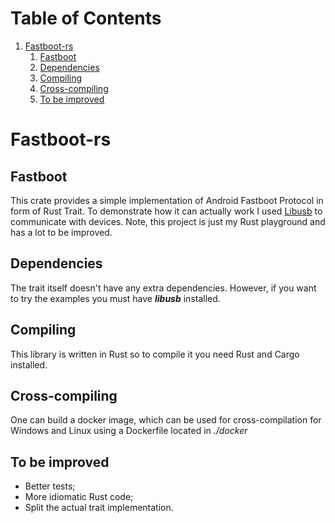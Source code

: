 
# Table of Contents

1.  [Fastboot-rs](#org90890f0)
    1.  [Fastboot](#orgbb7e011)
    2.  [Dependencies](#org4e0feeb)
    3.  [Compiling](#orgb0ea037)
    4.  [Cross-compiling](#orgd2c83e6)
    5.  [To be improved](#org438e7b8)


<a id="org90890f0"></a>

# Fastboot-rs


<a id="orgbb7e011"></a>

## Fastboot

This crate provides a simple implementation of Android Fastboot Protocol in form of Rust Trait. To demonstrate how it can actually work I used [Libusb](http:libusb.info) 
to communicate with devices. Note, this project is just my Rust playground and has a lot to be improved. 


<a id="org4e0feeb"></a>

## Dependencies

The trait itself doesn't have any extra dependencies. However, if you want to try the examples you must have
***libusb*** installed.


<a id="orgb0ea037"></a>

## Compiling

This library is written in Rust so to compile it you need Rust and Cargo installed.


<a id="orgd2c83e6"></a>

## Cross-compiling

One can build a docker image, which can be used for cross-compilation for Windows and Linux
using a Dockerfile located in *./docker*


<a id="org438e7b8"></a>

## To be improved

-   Better tests;
-   More idiomatic Rust code;
-   Split the actual trait implementation.

